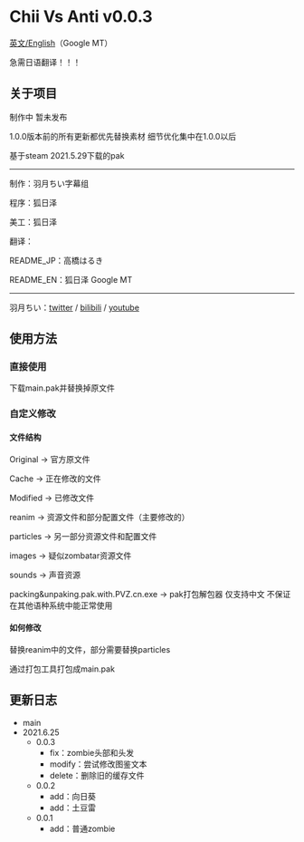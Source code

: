 # Chii Vs Anti v0.0.3

[英文/English](https://github.com/SHDocter/Chii-Vs-Anti/blob/main/README_EN.md)（Google MT）

急需日语翻译！！！

## 关于项目

制作中 暂未发布

1.0.0版本前的所有更新都优先替换素材 细节优化集中在1.0.0以后

基于steam 2021.5.29下载的pak<hr>

制作：羽月ちい字幕组

程序：狐日泽

美工：狐日泽

翻译：

README_JP：高橋はるき

README_EN：狐日泽 Google MT<hr>

羽月ちい：[twitter](https://twitter.com/uzukichii) / [bilibili](https://live.bilibili.com/22870039) / [youtube](https://www.youtube.com/channel/UCJxPldVojkxP1lQZuPskJtg)

## 使用方法

### 直接使用

下载main.pak并替换掉原文件

### 自定义修改

#### 文件结构

Original -> 官方原文件

Cache -> 正在修改的文件

Modified -> 已修改文件

reanim -> 资源文件和部分配置文件（主要修改的）

particles -> 另一部分资源文件和配置文件

images -> 疑似zombatar资源文件

sounds -> 声音资源

packing&unpaking.pak.with.PVZ.cn.exe -> pak打包解包器 仅支持中文 不保证在其他语种系统中能正常使用

#### 如何修改

替换reanim中的文件，部分需要替换particles

通过打包工具打包成main.pak

## 更新日志
- main
 - 2021.6.25
     - 0.0.3
         - fix：zombie头部和头发
         - modify：尝试修改图鉴文本
         - delete：删除旧的缓存文件
     - 0.0.2
         - add：向日葵
         - add：土豆雷 
     - 0.0.1
         - add：普通zombie

